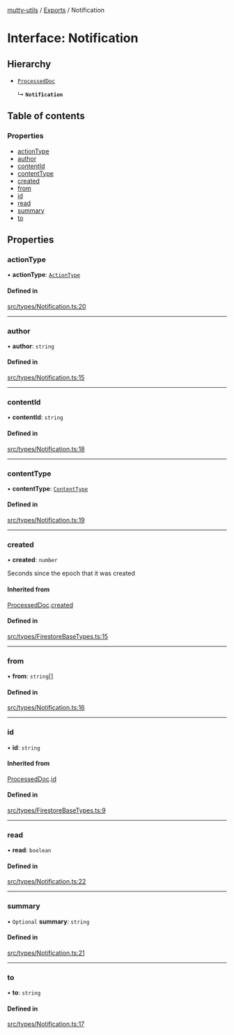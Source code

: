 [mutty-utils](../README.md) / [Exports](../modules.md) / Notification

# Interface: Notification

## Hierarchy

- [`ProcessedDoc`](ProcessedDoc.md)

  ↳ **`Notification`**

## Table of contents

### Properties

- [actionType](Notification.md#actiontype)
- [author](Notification.md#author)
- [contentId](Notification.md#contentid)
- [contentType](Notification.md#contenttype)
- [created](Notification.md#created)
- [from](Notification.md#from)
- [id](Notification.md#id)
- [read](Notification.md#read)
- [summary](Notification.md#summary)
- [to](Notification.md#to)

## Properties

### actionType

• **actionType**: [`ActionType`](../modules.md#actiontype)

#### Defined in

[src/types/Notification.ts:20](https://github.com/jonlaing/mutty-utils/blob/f9c02d2/src/types/Notification.ts#L20)

___

### author

• **author**: `string`

#### Defined in

[src/types/Notification.ts:15](https://github.com/jonlaing/mutty-utils/blob/f9c02d2/src/types/Notification.ts#L15)

___

### contentId

• **contentId**: `string`

#### Defined in

[src/types/Notification.ts:18](https://github.com/jonlaing/mutty-utils/blob/f9c02d2/src/types/Notification.ts#L18)

___

### contentType

• **contentType**: [`ContentType`](../modules.md#contenttype)

#### Defined in

[src/types/Notification.ts:19](https://github.com/jonlaing/mutty-utils/blob/f9c02d2/src/types/Notification.ts#L19)

___

### created

• **created**: `number`

Seconds since the epoch that it was created

#### Inherited from

[ProcessedDoc](ProcessedDoc.md).[created](ProcessedDoc.md#created)

#### Defined in

[src/types/FirestoreBaseTypes.ts:15](https://github.com/jonlaing/mutty-utils/blob/f9c02d2/src/types/FirestoreBaseTypes.ts#L15)

___

### from

• **from**: `string`[]

#### Defined in

[src/types/Notification.ts:16](https://github.com/jonlaing/mutty-utils/blob/f9c02d2/src/types/Notification.ts#L16)

___

### id

• **id**: `string`

#### Inherited from

[ProcessedDoc](ProcessedDoc.md).[id](ProcessedDoc.md#id)

#### Defined in

[src/types/FirestoreBaseTypes.ts:9](https://github.com/jonlaing/mutty-utils/blob/f9c02d2/src/types/FirestoreBaseTypes.ts#L9)

___

### read

• **read**: `boolean`

#### Defined in

[src/types/Notification.ts:22](https://github.com/jonlaing/mutty-utils/blob/f9c02d2/src/types/Notification.ts#L22)

___

### summary

• `Optional` **summary**: `string`

#### Defined in

[src/types/Notification.ts:21](https://github.com/jonlaing/mutty-utils/blob/f9c02d2/src/types/Notification.ts#L21)

___

### to

• **to**: `string`

#### Defined in

[src/types/Notification.ts:17](https://github.com/jonlaing/mutty-utils/blob/f9c02d2/src/types/Notification.ts#L17)
